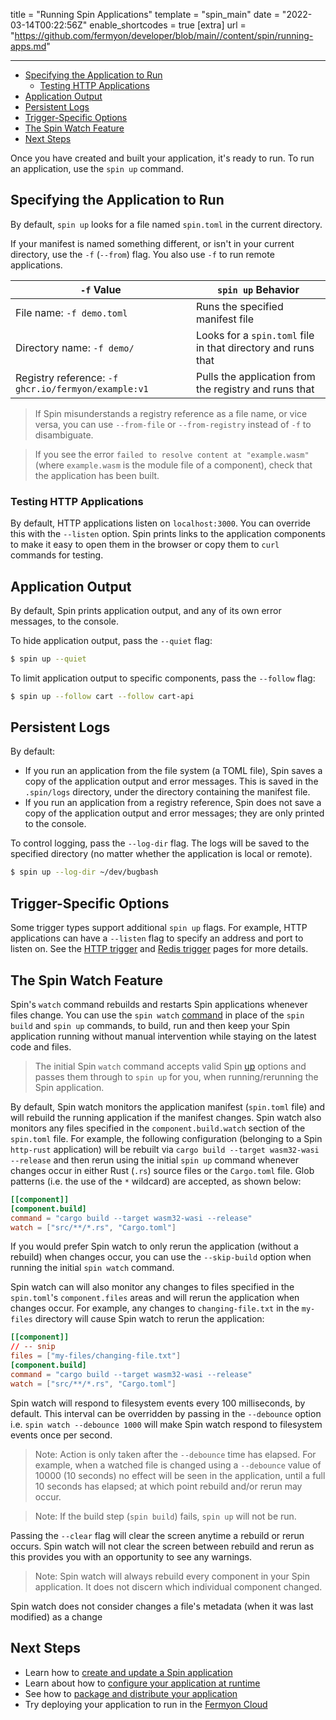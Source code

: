 title = "Running Spin Applications"
template = "spin_main"
date = "2022-03-14T00:22:56Z"
enable_shortcodes = true
[extra]
url = "https://github.com/fermyon/developer/blob/main//content/spin/running-apps.md"

---
- [Specifying the Application to Run](#specifying-the-application-to-run)
  - [Testing HTTP Applications](#testing-http-applications)
- [Application Output](#application-output)
- [Persistent Logs](#persistent-logs)
- [Trigger-Specific Options](#trigger-specific-options)
- [The Spin Watch Feature](#the-spin-watch-feature)
- [Next Steps](#next-steps)

Once you have created and built your application, it's ready to run.  To run an application, use the `spin up` command.

## Specifying the Application to Run

By default, `spin up` looks for a file named `spin.toml` in the current directory.

If your manifest is named something different, or isn't in your current directory, use the `-f` (`--from`) flag. You also use `-f` to run remote applications.

| `-f` Value                      | `spin up` Behavior  |
|---------------------------------|---------------------|
| File name: `-f demo.toml`       | Runs the specified manifest file |
| Directory name: `-f demo/`      | Looks for a `spin.toml` file in that directory and runs that |
| Registry reference: `-f ghcr.io/fermyon/example:v1` | Pulls the application from the registry and runs that |

> If Spin misunderstands a registry reference as a file name, or vice versa, you can use `--from-file` or `--from-registry` instead of `-f` to disambiguate.

> If you see the error `failed to resolve content at "example.wasm"` (where `example.wasm` is the module file of a component), check that the application has been built.

### Testing HTTP Applications

By default, HTTP applications listen on `localhost:3000`.  You can override this with the `--listen` option.  Spin prints links to the application components to make it easy to open them in the browser or copy them to `curl` commands for testing.

## Application Output

By default, Spin prints application output, and any of its own error messages, to the console.

To hide application output, pass the `--quiet` flag:

<!-- @selectiveCpy -->

```bash
$ spin up --quiet
```

To limit application output to specific components, pass the `--follow` flag:

<!-- @selectiveCpy -->

```bash
$ spin up --follow cart --follow cart-api
```

## Persistent Logs

By default:

* If you run an application from the file system (a TOML file), Spin saves a copy of the application output and error messages.  This is saved in the `.spin/logs` directory, under the directory containing the manifest file.
* If you run an application from a registry reference, Spin does not save a copy of the application output and error messages; they are only printed to the console.

To control logging, pass the `--log-dir` flag.  The logs will be saved to the specified directory (no matter whether the application is local or remote).

<!-- @selectiveCpy -->

```bash
$ spin up --log-dir ~/dev/bugbash
```

## Trigger-Specific Options

Some trigger types support additional `spin up` flags.  For example, HTTP applications can have a `--listen` flag to specify an address and port to listen on.  See the [HTTP trigger](http-trigger) and [Redis trigger](redis-trigger) pages for more details.

## The Spin Watch Feature

Spin's `watch` command rebuilds and restarts Spin applications whenever files change. You can use the `spin watch` [command](https://developer.fermyon.com/common/cli-reference#watch) in place of the `spin build` and `spin up` commands, to build, run and then keep your Spin application running without manual intervention while staying on the latest code and files.

> The initial Spin `watch` command accepts valid Spin [up](https://developer.fermyon.com/common/cli-reference#up) options and passes them through to `spin up` for you, when running/rerunning the Spin application.

By default, Spin watch monitors the application manifest (`spin.toml` file) and will rebuild the running application if the manifest changes. Spin watch also monitors any files specified in the `component.build.watch` section of the `spin.toml` file. For example, the following configuration (belonging to a Spin `http-rust` application) will be rebuilt via `cargo build --target wasm32-wasi --release` and then rerun using the initial `spin up` command whenever changes occur in either Rust (`.rs`) source files or the `Cargo.toml` file. Glob patterns (i.e. the use of the `*` wildcard) are accepted, as shown below:

```toml
[[component]]
[component.build]
command = "cargo build --target wasm32-wasi --release"
watch = ["src/**/*.rs", "Cargo.toml"]
```
 If you would prefer Spin watch to only rerun the application (without a rebuild) when changes occur, you can use the `--skip-build` option when running the initial `spin watch` command.

 Spin watch can will also monitor any changes to files specified in the `spin.toml`'s `component.files` areas and will rerun the application when changes occur. For example, any changes to `changing-file.txt` in the `my-files` directory will cause Spin watch to rerun the application:

 ```toml
[[component]]
// -- snip
files = ["my-files/changing-file.txt"]
[component.build]
command = "cargo build --target wasm32-wasi --release"
watch = ["src/**/*.rs", "Cargo.toml"]
```

Spin watch will respond to filesystem events every 100 milliseconds, by default. This interval can be overridden by passing in the `--debounce` option i.e. `spin watch --debounce 1000` will make Spin watch respond to filesystem events once per second.

> Note: Action is only taken after the `--debounce` time has elapsed. For example, when a watched file is changed using a `--debounce` value of 10000 (10 seconds) no effect will be seen in the application, until a full 10 seconds has elapsed; at which point rebuild and/or rerun may occur.

> Note: If the build step (`spin build`) fails, `spin up` will not be run.

Passing the `--clear` flag will clear the screen anytime a rebuild or rerun occurs. Spin watch will not clear the screen between rebuild and rerun as this provides you with an opportunity to see any warnings.

> Note: Spin watch will always rebuild every component in your Spin application. It does not discern which individual component changed.

Spin watch does not consider changes a file's metadata (when it was last modified) as a change

## Next Steps

- Learn how to [create and update a Spin application](writing-apps)
- Learn about how to [configure your application at runtime](dynamic-configuration)
- See how to [package and distribute your application](spin-oci)
- Try deploying your application to run in the [Fermyon Cloud](/cloud/quickstart)

